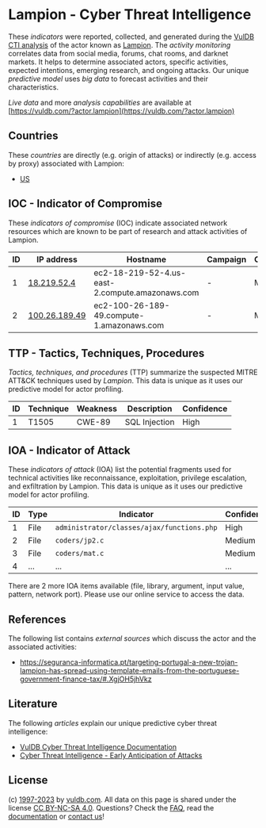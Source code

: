 # Lampion - Cyber Threat Intelligence

These _indicators_ were reported, collected, and generated during the [VulDB CTI analysis](https://vuldb.com/?kb.cti) of the actor known as [Lampion](https://vuldb.com/?actor.lampion). The _activity monitoring_ correlates data from social media, forums, chat rooms, and darknet markets. It helps to determine associated actors, specific activities, expected intentions, emerging research, and ongoing attacks. Our unique _predictive model_ uses _big data_ to forecast activities and their characteristics.

_Live data_ and more _analysis capabilities_ are available at [https://vuldb.com/?actor.lampion](https://vuldb.com/?actor.lampion)

## Countries

These _countries_ are directly (e.g. origin of attacks) or indirectly (e.g. access by proxy) associated with Lampion:

* [US](https://vuldb.com/?country.us)

## IOC - Indicator of Compromise

These _indicators of compromise_ (IOC) indicate associated network resources which are known to be part of research and attack activities of Lampion.

ID | IP address | Hostname | Campaign | Confidence
-- | ---------- | -------- | -------- | ----------
1 | [18.219.52.4](https://vuldb.com/?ip.18.219.52.4) | ec2-18-219-52-4.us-east-2.compute.amazonaws.com | - | Medium
2 | [100.26.189.49](https://vuldb.com/?ip.100.26.189.49) | ec2-100-26-189-49.compute-1.amazonaws.com | - | Medium

## TTP - Tactics, Techniques, Procedures

_Tactics, techniques, and procedures_ (TTP) summarize the suspected MITRE ATT&CK techniques used by _Lampion_. This data is unique as it uses our predictive model for actor profiling.

ID | Technique | Weakness | Description | Confidence
-- | --------- | -------- | ----------- | ----------
1 | T1505 | CWE-89 | SQL Injection | High

## IOA - Indicator of Attack

These _indicators of attack_ (IOA) list the potential fragments used for technical activities like reconnaissance, exploitation, privilege escalation, and exfiltration by Lampion. This data is unique as it uses our predictive model for actor profiling.

ID | Type | Indicator | Confidence
-- | ---- | --------- | ----------
1 | File | `administrator/classes/ajax/functions.php` | High
2 | File | `coders/jp2.c` | Medium
3 | File | `coders/mat.c` | Medium
4 | ... | ... | ...

There are 2 more IOA items available (file, library, argument, input value, pattern, network port). Please use our online service to access the data.

## References

The following list contains _external sources_ which discuss the actor and the associated activities:

* https://seguranca-informatica.pt/targeting-portugal-a-new-trojan-lampion-has-spread-using-template-emails-from-the-portuguese-government-finance-tax/#.XgjOH5jhVkz

## Literature

The following _articles_ explain our unique predictive cyber threat intelligence:

* [VulDB Cyber Threat Intelligence Documentation](https://vuldb.com/?kb.cti)
* [Cyber Threat Intelligence - Early Anticipation of Attacks](https://www.scip.ch/en/?labs.20201022)

## License

(c) [1997-2023](https://vuldb.com/?kb.changelog) by [vuldb.com](https://vuldb.com/?kb.about). All data on this page is shared under the license [CC BY-NC-SA 4.0](https://creativecommons.org/licenses/by-nc-sa/4.0/). Questions? Check the [FAQ](https://vuldb.com/?kb.faq), read the [documentation](https://vuldb.com/?kb) or [contact us](https://vuldb.com/?contact)!

